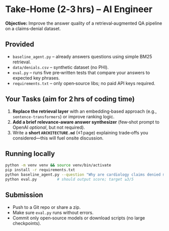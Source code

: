 # Take‑Home (2‑3 hrs) – AI Engineer

**Objective:** Improve the answer quality of a retrieval‑augmented QA pipeline on a claims‑denial dataset.

## Provided

- `baseline_agent.py` – already answers questions using simple BM25 retrieval.
- `data/denials.csv` – synthetic dataset (no PHI).
- `eval.py` – runs five pre‑written tests that compare your answers to expected key phrases.
- `requirements.txt` – only open‑source libs; no paid API keys required.

## Your Tasks (**aim for 2 hrs of coding time**)

1. **Replace the retrieval layer** with an embedding‑based approach (e.g., `sentence-transformers`) or improve ranking logic.
2. **Add a brief relevance‑aware answer synthesizer** (few‑shot prompt to OpenAI _optional_, but not required).
3. Write a **short `ARCHITECTURE.md`** (≤1 page) explaining trade‑offs you considered—this will fuel onsite discussion.

## Running locally

```bash
python -m venv venv && source venv/bin/activate
pip install -r requirements.txt
python baseline_agent.py --question "Why are cardiology claims denied most often?"
python eval.py         # should output score; target ≥3/5
```

## Submission

- Push to a Git repo or share a zip.
- Make sure `eval.py` runs without errors.
- Commit only open‑source models or download scripts (no large checkpoints).
